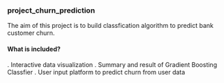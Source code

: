 <h3> project_churn_prediction</h3>
The aim of this project is to build classfication algorithm to predict bank customer churn.
<h4> What is included?</h4>
. Interactive data visualization 
. Summary and result of Gradient Boosting Classfier
. User input platform to predict churn from user data
